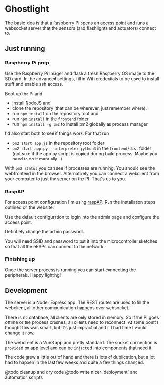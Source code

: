 # Ghostlight

The basic idea is that a Raspberry Pi opens an access point and runs a websocket server that the sensors (and flashlights and actuators) connect to.

## Just running

### Raspberry Pi prep

Use the Raspberry Pi Imager and flash a fresh Raspberry OS image to the SD card. In the advanced settings, fill in Wifi credentials to be used to install stuff and enable ssh access.

Boot up the Pi and

- install NodeJS and
- clone the repository (that can be wherever, just remember where).
- run `npm install` on the repository root and
- run `npm install` in the `frontend` folder
- run `npm install -g pm2` to install pm2 globally as process manager

I'd also start both to see if things work. For that run

- `pm2 start app.js` in the repository root folder
- `pm2 start app.py --interpreter python3` in the `frontend/dist` folder (not sure if the app.py script is copied during build process. Maybe you need to do it manually...)

With `pm2 status` you can see if processes are running. You should see the webfrontend in the browser. Alternatively you can connect a webclient from your computer to just the server on the PI. That's up to you.

### RaspAP

For access point configuration I'm using [raspAP](). Run the installation steps outlined on the website.

Use the default configuration to login into the admin page and configure the access point.

Defintiely change the admin password.

You will need SSID and password to put it into the microcontroller sketches so that all the eESPs can connect to the network.

### Finishing up

Once the server process is running you can start connecting the peripherals. Happy lighting!

## Development

The server is a Node+Express app. The REST routes are used to fill the webclient, all other communication happens over websocket.

There is no database, all clients are only stored in memory. So if the Pi goes offline or the process crashes, all clients need to reconnect. At some point I thought this was smart, but it's just impractial and if I had time I would change it now.

The webclient is a Vue3 app and pretty standard. The socket connection is `provide`d on app level and can be `inject`ed into components that need it.

The code grew a little out of hand and there is lots of duplication, but a lot had to happen in the last few weeks and quite a few things changed.

@todo cleanup and dry code
@todo write nicer 'deployment' and automation scripts
